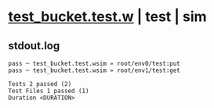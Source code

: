 # [test_bucket.test.w](../../../../../examples/tests/valid/test_bucket.test.w) | test | sim

## stdout.log
```log
pass ─ test_bucket.test.wsim » root/env0/test:put
pass ─ test_bucket.test.wsim » root/env1/test:get
 
Tests 2 passed (2)
Test Files 1 passed (1)
Duration <DURATION>
```

